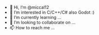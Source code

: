 - 👋 Hi, I’m @miccal12
- 👀 I’m interested in C/C++/C# also Godot :)
- 🌱 I’m currently learning ... 
- 💞️ I’m looking to collaborate on ...
- 📫 How to reach me ...

<!---
miccal12/miccal12 is a ✨ special ✨ repository because its `README.md` (this file) appears on your GitHub profile.
You can click the Preview link to take a look at your changes.
--->
